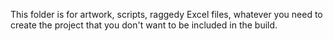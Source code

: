 This folder is for artwork, scripts, raggedy Excel files, whatever you need to create the project that you don't want to be included in the build.